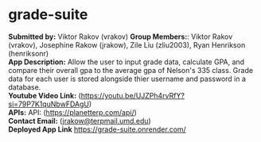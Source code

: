 # grade-suite

<strong>Submitted by:</strong> Viktor Rakov (vrakov)
<strong>Group Members:</strong>: Viktor Rakov (vrakov), Josephine Rakow (jrakow), Zile Liu (zliu2003), Ryan Henrikson (henriksonr) <br>
<strong>App Description:</strong> Allow the user to input grade data, calculate GPA, and compare their overall gpa to the average gpa of Nelson's 335 class. 
Grade data for each user is stored alongside thier username and password in a database. <br>
<strong>Youtube Video Link:</strong> (https://youtu.be/UJZPh4rvRfY?si=79P7K1quNbwFDAgU) <br>
<strong>APIs:</strong> API: (https://planetterp.com/api/) <br>
<strong>Contact Email:</strong> (jrakow@terpmail.umd.edu) <br>
<strong>Deployed App Link</strong> https://grade-suite.onrender.com/ <br>
